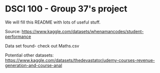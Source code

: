 # DSCI 100 - Group 37's project

We will fill this README with lots of useful stuff.

Source: https://www.kaggle.com/datasets/whenamancodes/student-performance


Data set found- check out Maths.csv

Potential other datasets:
https://www.kaggle.com/datasets/thedevastator/udemy-courses-revenue-generation-and-course-anal
